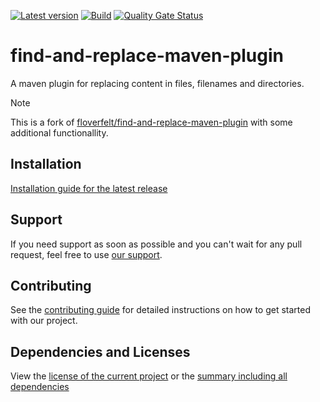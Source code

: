 [![Latest version](https://img.shields.io/maven-central/v/software.xdev/find-and-replace-maven-plugin?logo=apache%20maven)](https://mvnrepository.com/artifact/software.xdev/find-and-replace-maven-plugin)
[![Build](https://img.shields.io/github/actions/workflow/status/xdev-software/find-and-replace-maven-plugin/checkBuild.yml?branch=develop)](https://github.com/xdev-software/find-and-replace-maven-plugin/actions/workflows/checkBuild.yml?query=branch%3Adevelop)
[![Quality Gate Status](https://sonarcloud.io/api/project_badges/measure?project=xdev-software_find-and-replace-maven-plugin&metric=alert_status)](https://sonarcloud.io/dashboard?id=xdev-software_find-and-replace-maven-plugin)

# find-and-replace-maven-plugin

A maven plugin for replacing content in files, filenames and directories.

> [!NOTE]
> This is a fork of [floverfelt/find-and-replace-maven-plugin](https://github.com/floverfelt/find-and-replace-maven-plugin) with some additional functionallity.

## Installation
[Installation guide for the latest release](https://github.com/xdev-software/find-and-replace-maven-plugin/releases/latest#Installation)


## Support
If you need support as soon as possible and you can't wait for any pull request, feel free to use [our support](https://xdev.software/en/services/support).

## Contributing
See the [contributing guide](./CONTRIBUTING.md) for detailed instructions on how to get started with our project.

## Dependencies and Licenses
View the [license of the current project](LICENSE) or the [summary including all dependencies](https://xdev-software.github.io/find-and-replace-maven-plugin/dependencies/)
